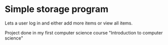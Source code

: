 # Simple storage program

Lets a user log in and either add more items or view all items. 

Project done in my first computer science course "Introduction to computer science"
